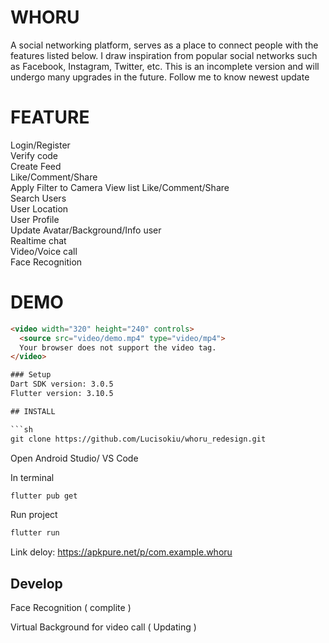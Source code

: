 # **WHORU**

A social networking platform, serves as a place to connect people with the features listed below. I draw inspiration from popular social networks such as Facebook, Instagram, Twitter, etc. This is an incomplete version and will undergo many upgrades in the future.
Follow me to know newest update

# **FEATURE**  
Login/Register  
Verify code  
Create Feed  
Like/Comment/Share  
Apply Filter to Camera
View list Like/Comment/Share  
Search Users  
User Location  
User Profile  
Update Avatar/Background/Info user  
Realtime chat  
Video/Voice call  
Face Recognition

# **DEMO**

```html
<video width="320" height="240" controls>
  <source src="video/demo.mp4" type="video/mp4">
  Your browser does not support the video tag.
</video>

### Setup  
Dart SDK version: 3.0.5  
Flutter version: 3.10.5

## INSTALL

```sh
git clone https://github.com/Lucisokiu/whoru_redesign.git
```

Open Android Studio/ VS Code

In terminal

```sh
flutter pub get
```

Run project

```sh
flutter run
```

Link deloy: https://apkpure.net/p/com.example.whoru

## Develop

Face Recognition ( complite )

Virtual Background for video call ( Updating )